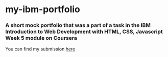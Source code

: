 # my-ibm-portfolio
### A short mock portfolio that was a part of a task in the IBM Introduction to Web Development with HTML, CSS, Javascript Week 5 module on Coursera

You can find my submission [here](https://www.coursera.org/learn/introduction-to-web-development-with-html-css-javacript/peer/4CGG9/final-project-submit-your-work-and-review-your-peers/review/uFdehWpSEe6xtxLWlb0jHw) 
